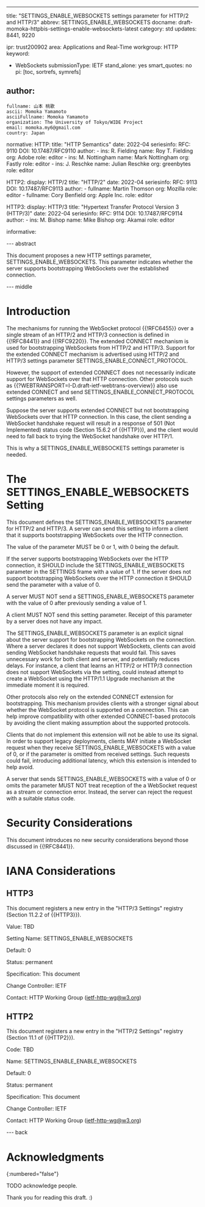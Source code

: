 ---
title: "SETTINGS_ENABLE_WEBSOCKETS settings parameter for HTTP/2 and HTTP/3"
abbrev: SETTINGS_ENABLE_WEBSOCKETS
docname: draft-momoka-httpbis-settings-enable-websockets-latest
category: std
updates: 8441, 9220

ipr: trust200902
area: Applications and Real-Time
workgroup: HTTP
keyword:
  - WebSockets
submissionType:
  IETF
stand_alone: yes
smart_quotes: no
pi: [toc, sortrefs, symrefs]

author:
 -
    fullname: 山本 桃歌
    ascii: Momoka Yamamoto
    asciiFullname: Momoka Yamamoto
    organization: The University of Tokyo/WIDE Project
    email: momoka.my6@gmail.com
    country: Japan



normative:
  HTTP:
    title: "HTTP Semantics"
    date: 2022-04
    seriesinfo:
      RFC: 9110
      DOI: 10.17487/RFC9110
    author:
      -
          ins: R. Fielding
          name: Roy T. Fielding
          org: Adobe
          role: editor
      -
          ins: M. Nottingham
          name: Mark Nottingham
          org: Fastly
          role: editor
      -
          ins: J. Reschke
          name: Julian Reschke
          org: greenbytes
          role: editor

  HTTP2:
    display: HTTP/2
    title: "HTTP/2"
    date: 2022-04
    seriesinfo:
      RFC: 9113
      DOI: 10.17487/RFC9113
    author:
      -
          fullname: Martin Thomson
          org: Mozilla
          role: editor
      -
          fullname: Cory Benfield
          org: Apple Inc.
          role: editor

  HTTP3:
    display: HTTP/3
    title: "Hypertext Transfer Protocol Version 3 (HTTP/3)"
    date: 2022-04
    seriesinfo:
      RFC: 9114
      DOI: 10.17487/RFC9114
    author:
      -
          ins: M. Bishop
          name: Mike Bishop
          org: Akamai
          role: editor



informative:




--- abstract

This document proposes a new HTTP settings parameter, SETTINGS_ENABLE_WEBSOCKETS.
This parameter indicates whether the server supports bootstrapping WebSockets over the established connection.


--- middle

# Introduction

The mechanisms for running the WebSocket protocol {{!RFC6455}} over a single stream of an HTTP/2 and HTTP/3 connection is defined in {{!RFC8441}} and {{!RFC9220}}.
The extended CONNECT mechanism is used for bootstrapping WebSockets from HTTP/2 and HTTP/3.
Support for the extended CONNECT mechanism is advertised using HTTP/2 and HTTP/3 settings parameter SETTINGS_ENABLE_CONNECT_PROTOCOL.

However, the support of extended CONNECT does not necessarily indicate support for WebSockets over that HTTP connection.
Other protocols such as {{?WEBTRANSPORT=I-D.draft-ietf-webtrans-overview}} also use extended CONNECT and send SETTINGS_ENABLE_CONNECT_PROTOCOL settings parameters as well.

Suppose the server supports extended CONNECT but not bootstrapping WebSockets over that HTTP connection.
In this case, the client sending a WebSocket handshake request will result in a response of 501 (Not Implemented) status code (Section 15.6.2 of {{HTTP}}),
and the client would need to fall back to trying the WebSocket handshake over HTTP/1.

This is why a SETTINGS_ENABLE_WEBSOCKETS settings parameter is needed.


# The SETTINGS_ENABLE_WEBSOCKETS Setting
This document defines the SETTINGS_ENABLE_WEBSOCKETS parameter for HTTP/2 and HTTP/3.
A server can send this setting to inform a client that it supports bootstrapping WebSockets over the HTTP connection.

The value of the parameter MUST be 0 or 1, with 0 being the default.

If the server supports bootstrapping WebSockets over the HTTP connection,
it SHOULD include the SETTINGS_ENABLE_WEBSOCKETS parameter in the SETTINGS frame with a value of 1.
If the server does not support bootstrapping WebSockets over the HTTP connection it SHOULD send the parameter with a value of 0.

A server MUST NOT send a SETTINGS_ENABLE_WEBSOCKETS parameter
with the value of 0 after previously sending a value of 1.

A client MUST NOT send this setting parameter.
Receipt of this parameter by a server does not have any impact.


The SETTINGS_ENABLE_WEBSOCKETS parameter is an explicit signal about the server
support for bootstrapping WebSockets on the connection. Where a server declares
it does not support WebSockets, clients can avoid sending WebSocket handshake
requests that would fail. This saves unnecessary work for both client and
server, and potentially reduces delays. For instance, a client that learns an
HTTP/2 or HTTP/3 connection does not support WebSockets via the setting, could
instead attempt to create a WebSocket using the HTTP/1.1 Upgrade mechanism at
the immediate moment it is required.

Other protocols also rely on the extended CONNECT extension for bootstrapping.
This mechanism provides clients with a stronger signal about whether the
WebSocket protocol is supported on a connection. This can help improve
compatibility with other extended CONNECT-based protocols by avoiding the client
making assumption about the supported protocols.

Clients that do not implement this extension will not be able to use its signal.
In order to support legacy deployments, clients MAY initiate a WebSocket request
when they receive SETTINGS_ENABLE_WEBSOCKETS with a value of 0, or if the
parameter is omitted from received settings. Such requests could fail,
introducing additional latency, which this extension is intended to help avoid.

A server that sends SETTINGS_ENABLE_WEBSOCKETS with a value of 0 or omits the
parameter MUST NOT treat reception of the a WebSocket request as a stream or
connection error. Instead, the server can reject the request with a suitable
status code.


# Security Considerations

This document introduces no new security considerations beyond those discussed in {{!RFC8441}}.

# IANA Considerations

## HTTP3
This document registers a new entry in the "HTTP/3 Settings" registry (Section 11.2.2 of {{HTTP3}}).

Value: TBD

Setting Name: SETTINGS_ENABLE_WEBSOCKETS

Default: 0

Status: permanent

Specification: This document

Change Controller: IETF

Contact: HTTP Working Group (ietf-http-wg@w3.org)

## HTTP2
This document registers a new entry in the "HTTP/2 Settings" registry (Section 11.1 of {{HTTP2}}).

Code: TBD

Name: SETTINGS_ENABLE_ENABLE_WEBSOCKETS

Default: 0

Status: permanent

Specification: This document

Change Controller: IETF

Contact: HTTP Working Group (ietf-http-wg@w3.org)

--- back

# Acknowledgments
{:numbered="false"}

TODO acknowledge people.

Thank you for reading this draft. :)
